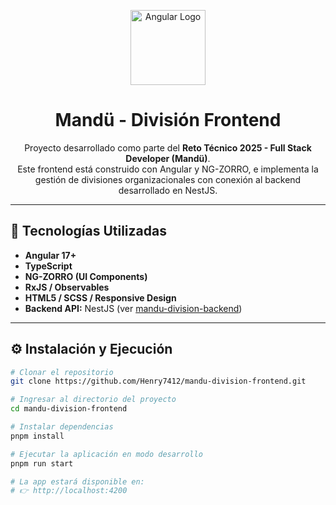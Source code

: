 <p align="center">
  <img src="https://angular.io/assets/images/logos/angular/angular.svg" width="120" alt="Angular Logo" />
</p>

<h1 align="center">Mandü - División Frontend</h1>

<p align="center">
  Proyecto desarrollado como parte del <b>Reto Técnico 2025 - Full Stack Developer (Mandü)</b>.<br>
  Este frontend está construido con Angular y NG-ZORRO, e implementa la gestión de divisiones organizacionales con conexión al backend desarrollado en NestJS.
</p>

---

## 🚀 Tecnologías Utilizadas

- **Angular 17+**
- **TypeScript**
- **NG-ZORRO (UI Components)**
- **RxJS / Observables**
- **HTML5 / SCSS / Responsive Design**
- **Backend API:** NestJS (ver [mandu-division-backend](https://github.com/Henry7412/mandu-division-backend))

---

## ⚙️ Instalación y Ejecución

```bash
# Clonar el repositorio
git clone https://github.com/Henry7412/mandu-division-frontend.git

# Ingresar al directorio del proyecto
cd mandu-division-frontend

# Instalar dependencias
pnpm install

# Ejecutar la aplicación en modo desarrollo
pnpm run start

# La app estará disponible en:
# 👉 http://localhost:4200
